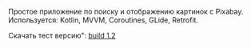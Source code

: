 Простое приложение по поиску и отображению картинок с Pixabay. Используется: Kotlin, MVVM, Coroutines, GLide, Retrofit.

Скачать тест версию": [build 1.2](https://drive.google.com/file/d/1ox3YWdmJFTefQocoOf6ocZbZjNcvNBio/view?usp=sharing)
